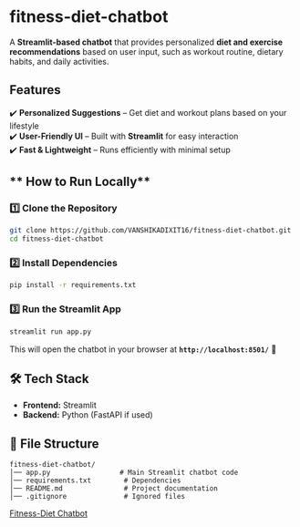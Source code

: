 # fitness-diet-chatbot 

A **Streamlit-based chatbot** that provides personalized **diet and exercise recommendations** based on user input, such as workout routine, dietary habits, and daily activities.  

## **Features**  
✔️ **Personalized Suggestions** – Get diet and workout plans based on your lifestyle  
✔️ **User-Friendly UI** – Built with **Streamlit** for easy interaction  
✔️ **Fast & Lightweight** – Runs efficiently with minimal setup  

## ** How to Run Locally**  

### **1️⃣ Clone the Repository**  
```sh
git clone https://github.com/VANSHIKADIXIT16/fitness-diet-chatbot.git
cd fitness-diet-chatbot
```

### **2️⃣ Install Dependencies**  
```sh
pip install -r requirements.txt
```

### **3️⃣ Run the Streamlit App**  
```sh
streamlit run app.py
```

This will open the chatbot in your browser at **`http://localhost:8501/`** 🎉  

## **🛠 Tech Stack**  
- **Frontend:** Streamlit  
- **Backend:** Python (FastAPI if used)  

## **📄 File Structure**  
```
fitness-diet-chatbot/
│── app.py                 # Main Streamlit chatbot code  
│── requirements.txt        # Dependencies  
│── README.md               # Project documentation  
│── .gitignore              # Ignored files  
```

 [Fitness-Diet Chatbot](https://github.com/VANSHIKADIXIT16/fitness-diet-chatbot)  
